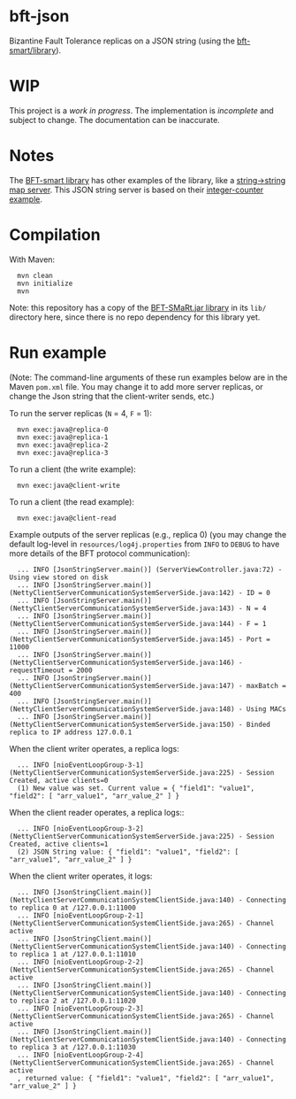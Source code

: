 # bft-json

Bizantine Fault Tolerance replicas on a JSON string (using the [bft-smart/library](https://github.com/bft-smart/library)).

# WIP

This project is a *work in progress*. The implementation is *incomplete* and
subject to change. The documentation can be inaccurate.

# Notes

The [BFT-smart library](https://github.com/bft-smart/library) has other
examples of the library, like a
[string->string map server](https://github.com/bft-smart/library/tree/master/src/bftsmart/demo/map).
This JSON string server is based on their
[integer-counter example](https://github.com/bft-smart/library/tree/master/src/bftsmart/demo/counter).

# Compilation

With Maven:

      mvn clean
      mvn initialize
      mvn

Note: this repository has a copy of the
[BFT-SMaRt.jar library](https://github.com/bft-smart/library/tree/master/bin)
in its `lib/` directory here, since there is no
repo dependency for this library yet.

# Run example

(Note: The command-line arguments of these run examples below are in the Maven
`pom.xml` file. You may change it to add more server replicas, or change the
Json string that the client-writer sends, etc.)

To run the server replicas (`N` = 4, `F` = 1):

      mvn exec:java@replica-0
      mvn exec:java@replica-1
      mvn exec:java@replica-2
      mvn exec:java@replica-3

To run a client (the write example):

      mvn exec:java@client-write

To run a client (the read example):

      mvn exec:java@client-read

Example outputs of the server replicas (e.g., replica 0)
(you may change the default log-level in
`resources/log4j.properties` from `INFO` to `DEBUG` to
have more details of the BFT protocol communication):

      ... INFO [JsonStringServer.main()] (ServerViewController.java:72) - Using view stored on disk
      ... INFO [JsonStringServer.main()] (NettyClientServerCommunicationSystemServerSide.java:142) - ID = 0
      ... INFO [JsonStringServer.main()] (NettyClientServerCommunicationSystemServerSide.java:143) - N = 4
      ... INFO [JsonStringServer.main()] (NettyClientServerCommunicationSystemServerSide.java:144) - F = 1
      ... INFO [JsonStringServer.main()] (NettyClientServerCommunicationSystemServerSide.java:145) - Port = 11000
      ... INFO [JsonStringServer.main()] (NettyClientServerCommunicationSystemServerSide.java:146) - requestTimeout = 2000
      ... INFO [JsonStringServer.main()] (NettyClientServerCommunicationSystemServerSide.java:147) - maxBatch = 400
      ... INFO [JsonStringServer.main()] (NettyClientServerCommunicationSystemServerSide.java:148) - Using MACs
      ... INFO [JsonStringServer.main()] (NettyClientServerCommunicationSystemServerSide.java:150) - Binded replica to IP address 127.0.0.1

When the client writer operates, a replica logs:

      ... INFO [nioEventLoopGroup-3-1] (NettyClientServerCommunicationSystemServerSide.java:225) - Session Created, active clients=0
      (1) New value was set. Current value = { "field1": "value1", "field2": [ "arr_value1", "arr_value_2" ] }

When the client reader operates, a replica logs::

      ... INFO [nioEventLoopGroup-3-2] (NettyClientServerCommunicationSystemServerSide.java:225) - Session Created, active clients=1
      (2) JSON String value: { "field1": "value1", "field2": [ "arr_value1", "arr_value_2" ] }

When the client writer operates, it logs:

      ... INFO [JsonStringClient.main()] (NettyClientServerCommunicationSystemClientSide.java:140) - Connecting to replica 0 at /127.0.0.1:11000
      ... INFO [nioEventLoopGroup-2-1] (NettyClientServerCommunicationSystemClientSide.java:265) - Channel active
      ... INFO [JsonStringClient.main()] (NettyClientServerCommunicationSystemClientSide.java:140) - Connecting to replica 1 at /127.0.0.1:11010
      ... INFO [nioEventLoopGroup-2-2] (NettyClientServerCommunicationSystemClientSide.java:265) - Channel active
      ... INFO [JsonStringClient.main()] (NettyClientServerCommunicationSystemClientSide.java:140) - Connecting to replica 2 at /127.0.0.1:11020
      ... INFO [nioEventLoopGroup-2-3] (NettyClientServerCommunicationSystemClientSide.java:265) - Channel active
      ... INFO [JsonStringClient.main()] (NettyClientServerCommunicationSystemClientSide.java:140) - Connecting to replica 3 at /127.0.0.1:11030
      ... INFO [nioEventLoopGroup-2-4] (NettyClientServerCommunicationSystemClientSide.java:265) - Channel active
      , returned value: { "field1": "value1", "field2": [ "arr_value1", "arr_value_2" ] }

